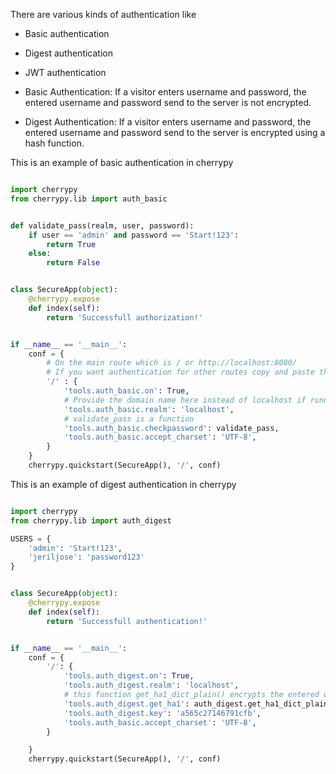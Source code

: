There are various kinds of authentication like

* Basic authentication
* Digest authentication
* JWT authentication



* Basic Authentication: If a visitor enters username and password, the entered username and password send to the server is not encrypted. 
 
* Digest Authentication: If a visitor enters username and password, the entered username and password send to the server is encrypted using a hash function. 



This is an example of basic authentication in cherrypy

```python

import cherrypy
from cherrypy.lib import auth_basic


def validate_pass(realm, user, password):
    if user == 'admin' and password == 'Start!123':
        return True
    else:
        return False


class SecureApp(object):
    @cherrypy.expose
    def index(self):
        return 'Successfull authorization!'


if __name__ == '__main__':
    conf = {
        # On the main route which is / or http://localhost:8080/
        # If you want authentication for other routes copy and paste the same for those routes
        '/'	: {
            'tools.auth_basic.on': True,
            # Provide the domain name here instead of localhost if running on a domain
            'tools.auth_basic.realm': 'localhost',
            # validate_pass is a function
            'tools.auth_basic.checkpassword': validate_pass,
            'tools.auth_basic.accept_charset': 'UTF-8',
        }
    }
    cherrypy.quickstart(SecureApp(), '/', conf)

```

This is an example of digest authentication in cherrypy

```python

import cherrypy
from cherrypy.lib import auth_digest

USERS = {
    'admin': 'Start!123',
    'jeriljose': 'password123'
}


class SecureApp(object):
    @cherrypy.expose
    def index(self):
        return 'Successfull authentication!'


if __name__ == '__main__':
    conf = {
        '/': {
            'tools.auth_digest.on': True,
            'tools.auth_digest.realm': 'localhost',
            # this function get_ha1_dict_plain() encrypts the entered usernamd and password
            'tools.auth_digest.get_ha1': auth_digest.get_ha1_dict_plain(USERS),
            'tools.auth_digest.key': 'a565c27146791cfb',
            'tools.auth_basic.accept_charset': 'UTF-8',
        }

    }
    cherrypy.quickstart(SecureApp(), '/', conf)


```
